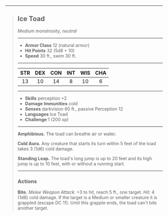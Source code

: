 ***
> ## Ice Toad
> *Medium monstrosity, neutral*
> 
> ***
> 
> - **Armor Class** 12 (natural armor)
> - **Hit Points** 32 (5d8 + 10)
> - **Speed** 30 ft., swim 30 ft.
> 
> ***
> 
> |STR|DEX|CON|INT|WIS|CHA|
> |:---:|:---:|:---:|:---:|:---:|:---:|
> |13|10|14|8|10|6|
> 
> ***
> 
> - **Skills** perception +2
> - **Damage Immunities** cold
> - **Senses** darkvision 60 ft., passive Perception 12
> - **Languages** Ice Toad
> - **Challenge** 1 (200 xp)
> 
> ***
> 
> **Amphibious.** The toad can breathe air or water.
> 
> **Cold Aura.** Any creature that starts its turn within 5 feet of the toad takes 3 (1d6) cold damage.
> 
> **Standing Leap.** The toad's long jump is up to 20 feet and its high jump is up to 10 feet, with or without a running start.
> 
> ***
> 
> ### Actions
> **Bite.** *Melee Weapon Attack:* +3 to hit, reach 5 ft., one target. *Hit:* 4 (1d8) cold damage. If the target is a Medium or smaller creature it is grappled (escape DC 11). Until this grapple ends, the toad can't bite another target.